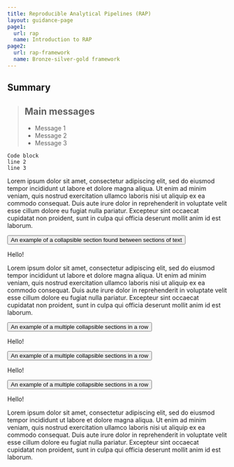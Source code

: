 ```yaml
---
title: Reproducible Analytical Pipelines (RAP)
layout: guidance-page
page1: 
  url: rap
  name: Introduction to RAP
page2: 
  url: rap-framework
  name: Bronze-silver-gold framework
---
```


## Summary

> ## Main messages
>
> - Message 1
> - Message 2
> - Message 3


```
Code block
line 2
line 3
```

Lorem ipsum dolor sit amet, consectetur adipiscing elit, sed do eiusmod tempor incididunt ut labore et dolore magna aliqua. Ut enim ad minim veniam, quis nostrud exercitation ullamco laboris nisi ut aliquip ex ea commodo consequat. Duis aute irure dolor in reprehenderit in voluptate velit esse cillum dolore eu fugiat nulla pariatur. Excepteur sint occaecat cupidatat non proident, sunt in culpa qui officia deserunt mollit anim id est laborum.

<div class="expandables-block">
  <button id="expanded-header-1" aria-controls="expanded-content-1" aria-expanded="false" class="expandable-header">
    An example of a collapsible section found between sections of text
  </button>
  
  <div id="expanded-content-1" class="expandable-contents" aria-hidden="true">
    <p>
      Hello!
    </p>
  </div>
</div>


Lorem ipsum dolor sit amet, consectetur adipiscing elit, sed do eiusmod tempor incididunt ut labore et dolore magna aliqua. Ut enim ad minim veniam, quis nostrud exercitation ullamco laboris nisi ut aliquip ex ea commodo consequat. Duis aute irure dolor in reprehenderit in voluptate velit esse cillum dolore eu fugiat nulla pariatur. Excepteur sint occaecat cupidatat non proident, sunt in culpa qui officia deserunt mollit anim id est laborum.

<div class="expandables-block">

  <button id="expanded-header-2" aria-controls="expanded-content-2" aria-expanded="false" class="expandable-header">
    An example of a multiple collapsible sections in a row
  </button>
  
  <div id="expanded-content-2" class="expandable-contents" aria-hidden="true">
    <p>
      Hello!
    </p>
  </div>
  
  <button id="expanded-header-3" aria-controls="expanded-content-3" aria-expanded="false" class="expandable-header">
    An example of a multiple collapsible sections in a row
  </button>
  
  <div id="expanded-content-3" class="expandable-contents" aria-hidden="true">
    <p>
      Hello!
    </p>
  </div>
  
  <button id="expanded-header-4" aria-controls="expanded-content-4" aria-expanded="false" class="expandable-header">
    An example of a multiple collapsible sections in a row
  </button>
  
  <div id="expanded-content-4" class="expandable-contents" aria-hidden="true">
    <p>
      Hello!
    </p>
  </div>
  
</div>


Lorem ipsum dolor sit amet, consectetur adipiscing elit, sed do eiusmod tempor incididunt ut labore et dolore magna aliqua. Ut enim ad minim veniam, quis nostrud exercitation ullamco laboris nisi ut aliquip ex ea commodo consequat. Duis aute irure dolor in reprehenderit in voluptate velit esse cillum dolore eu fugiat nulla pariatur. Excepteur sint occaecat cupidatat non proident, sunt in culpa qui officia deserunt mollit anim id est laborum.